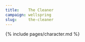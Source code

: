 ```yaml
---
title:    The Cleaner
campaign: wellspring
slug:     the-cleaner
---
```


{% include pages/character.md %}
